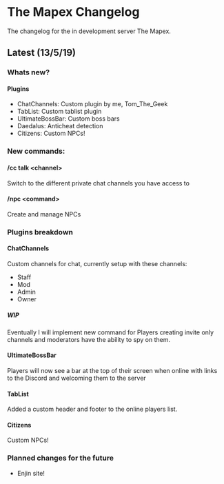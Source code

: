# The Mapex Changelog
The changelog for the in development server The Mapex.

## Latest (13/5/19)
### Whats new?
#### Plugins
- ChatChannels: Custom plugin by me, Tom_The_Geek
- TabList: Custom tablist plugin
- UltimateBossBar: Custom boss bars
- Daedalus: Anticheat detection
- Citizens: Custom NPCs!
### New commands:
#### /cc talk \<channel\>
Switch to the different private chat channels you have access to
#### /npc <command\>
Create and manage NPCs
### Plugins breakdown
#### ChatChannels
Custom channels for chat, currently setup with these channels:
- Staff
- Mod
- Admin
- Owner
##### WIP
Eventually I will implement new command for Players creating invite only channels and moderators have the ability to spy on them.
#### UltimateBossBar
Players will now see a bar at the top of their screen when online with links to the Discord and welcoming them to the server
#### TabList
Added a custom header and footer to the online players list.
#### Citizens
Custom NPCs!
### Planned changes for the future
- Enjin site!
